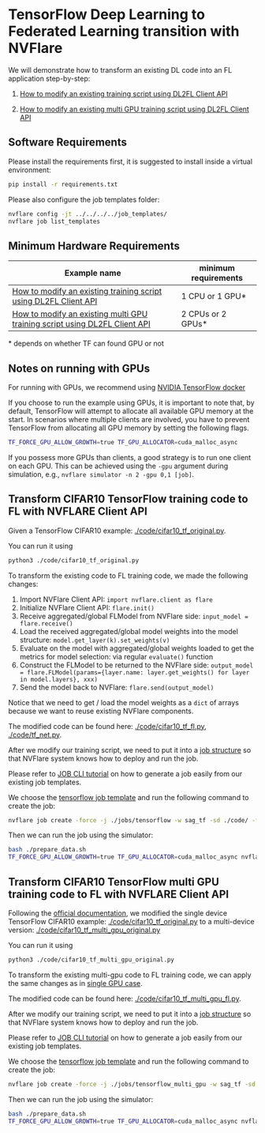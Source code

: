 # TensorFlow Deep Learning to Federated Learning transition with NVFlare

We will demonstrate how to transform an existing DL code into an FL application step-by-step:

1. [How to modify an existing training script using DL2FL Client API](#transform-cifar10-tensorflow-training-code-to-fl-with-nvflare-client-api)

2. [How to modify an existing multi GPU training script using DL2FL Client API](#transform-cifar10-tensorflow-multi-gpu-training-code-to-fl-with-nvflare-client-api)

## Software Requirements

Please install the requirements first, it is suggested to install inside a virtual environment:

```bash
pip install -r requirements.txt
```

Please also configure the job templates folder:

```bash
nvflare config -jt ../../../../job_templates/
nvflare job list_templates
```

## Minimum Hardware Requirements

| Example name | minimum requirements |
| ------------ | -------------------- |
| [How to modify an existing training script using DL2FL Client API](#transform-cifar10-tensorflow-training-code-to-fl-with-nvflare-client-api) | 1 CPU or 1 GPU* |
| [How to modify an existing multi GPU training script using DL2FL Client API](#transform-cifar10-tensorflow-multi-gpu-training-code-to-fl-with-nvflare-client-api) | 2 CPUs or 2 GPUs* |

\* depends on whether TF can found GPU or not


## Notes on running with GPUs

For running with GPUs, we recommend using
[NVIDIA TensorFlow docker](https://catalog.ngc.nvidia.com/orgs/nvidia/containers/tensorflow)

If you choose to run the example using GPUs, it is important to note that,
by default, TensorFlow will attempt to allocate all available GPU memory at the start.
In scenarios where multiple clients are involved, you have to prevent TensorFlow from allocating all GPU memory 
by setting the following flags.
```bash
TF_FORCE_GPU_ALLOW_GROWTH=true TF_GPU_ALLOCATOR=cuda_malloc_async
```

If you possess more GPUs than clients, a good strategy is to run one client on each GPU.
This can be achieved using the `-gpu` argument during simulation, e.g., `nvflare simulator -n 2 -gpu 0,1 [job]`.


## Transform CIFAR10 TensorFlow training code to FL with NVFLARE Client API

Given a TensorFlow CIFAR10 example: [./code/cifar10_tf_original.py](./code/cifar10_tf_original.py).

You can run it using

```bash
python3 ./code/cifar10_tf_original.py
```

To transform the existing code to FL training code, we made the following changes:

1. Import NVFlare Client API: ```import nvflare.client as flare```
2. Initialize NVFlare Client API: ```flare.init()```
3. Receive aggregated/global FLModel from NVFlare side: ```input_model = flare.receive()```
4. Load the received aggregated/global model weights into the model structure: ```model.get_layer(k).set_weights(v)```
5. Evaluate on the model with aggregated/global weights loaded to get the metrics for model selection: via regular ```evaluate()``` function
6. Construct the FLModel to be returned to the NVFlare side: ```output_model = flare.FLModel(params={layer.name: layer.get_weights() for layer in model.layers}, xxx)```
7. Send the model back to NVFlare: ```flare.send(output_model)```

Notice that we need to get / load the model weights as a ``dict`` of arrays because we want to reuse existing NVFlare components.

The modified code can be found here: [./code/cifar10_tf_fl.py](./code/cifar10_tf_fl.py), [./code/tf_net.py](./code/tf_net.py).

After we modify our training script, we need to put it into a [job structure](https://nvflare.readthedocs.io/en/latest/real_world_fl/job.html) so that NVFlare system knows how to deploy and run the job.

Please refer to [JOB CLI tutorial](../../../tutorials/job_cli.ipynb) on how to generate a job easily from our existing job templates.


We choose the [tensorflow job template](../../../../job_templates/sag_tf/) and run the following command to create the job:

```bash
nvflare job create -force -j ./jobs/tensorflow -w sag_tf -sd ./code/ -f config_fed_client.conf app_script=cifar10_tf_fl.py
```

Then we can run the job using the simulator:

```bash
bash ./prepare_data.sh
TF_FORCE_GPU_ALLOW_GROWTH=true TF_GPU_ALLOCATOR=cuda_malloc_async nvflare simulator -n 2 -t 2 ./jobs/tensorflow -w tensorflow_workspace
```


## Transform CIFAR10 TensorFlow multi GPU training code to FL with NVFLARE Client API

Following the [official documentation](https://www.tensorflow.org/guide/keras/distributed_training#single-host_multi-device_synchronous_training), we modified the single 
device TensorFlow CIFAR10 example: [./code/cifar10_tf_original.py](./code/cifar10_tf_original.py) to
a multi-device version: [./code/cifar10_tf_multi_gpu_original.py](./code/cifar10_tf_multi_gpu_original.py)

You can run it using

```bash
python3 ./code/cifar10_tf_multi_gpu_original.py
```

To transform the existing multi-gpu code to FL training code, we can apply the same changes as in [single GPU case](#transform-cifar10-tensorflow-training-code-to-fl-with-nvflare-client-api).

The modified code can be found here: [./code/cifar10_tf_multi_gpu_fl.py](./code/cifar10_tf_multi_gpu_fl.py).

After we modify our training script, we need to put it into a [job structure](https://nvflare.readthedocs.io/en/latest/real_world_fl/job.html) so that NVFlare system knows how to deploy and run the job.

Please refer to [JOB CLI tutorial](../../../tutorials/job_cli.ipynb) on how to generate a job easily from our existing job templates.


We choose the [tensorflow job template](../../../../job_templates/sag_tf/) and run the following command to create the job:

```bash
nvflare job create -force -j ./jobs/tensorflow_multi_gpu -w sag_tf -sd ./code/ -f config_fed_client.conf app_script=cifar10_tf_multi_gpu_fl.py
```

Then we can run the job using the simulator:

```bash
bash ./prepare_data.sh
TF_FORCE_GPU_ALLOW_GROWTH=true TF_GPU_ALLOCATOR=cuda_malloc_async nvflare simulator -n 2 -t 2 ./jobs/tensorflow_multi_gpu -w tensorflow_multi_gpu_workspace
```
